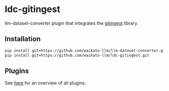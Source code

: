 # ldc-gitingest
llm-dataset-converter plugin that integrates the [gitingest](https://github.com/cyclotruc/gitingest) library.


## Installation

```bash
pip install git+https://github.com/waikato-llm/llm-dataset-converter.git
pip install git+https://github.com/waikato-llm/ldc-gitingest.git
```

## Plugins

See [here](plugins/README.md) for an overview of all plugins.
